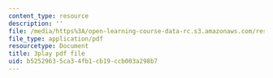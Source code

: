 ```yaml
---
content_type: resource
description: ''
file: /media/https%3A/open-learning-course-data-rc.s3.amazonaws.com/res-10-001-making-science-and-engineering-pictures-a-practical-guide-to-presenting-your-work-spring-2016/b52529635ca34fb1cb19ccb003a298b7_rU1VmnyYG0.pdf
file_type: application/pdf
resourcetype: Document
title: 3play pdf file
uid: b5252963-5ca3-4fb1-cb19-ccb003a298b7
---
```

